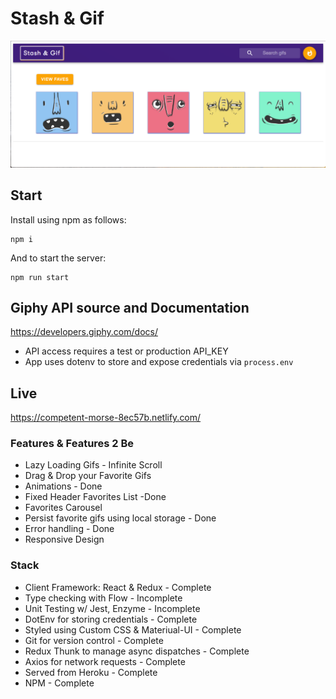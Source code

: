 # Stash & Gif

![alt text](src/assets/stashandgif.png)


## Start

Install using npm as follows:
``` 
npm i  
```

And to start the server: 
```
npm run start

```

## Giphy API source and Documentation

https://developers.giphy.com/docs/


* API access requires a test or production API_KEY
* App uses dotenv to store and expose credentials via ```process.env```


## Live

https://competent-morse-8ec57b.netlify.com/


### Features & Features 2 Be
* Lazy Loading Gifs - Infinite Scroll
* Drag & Drop your Favorite Gifs
* Animations - Done
* Fixed Header Favorites List -Done
* Favorites Carousel
* Persist favorite gifs using local storage - Done
* Error handling - Done
* Responsive Design


### Stack
* Client Framework: React & Redux - Complete
* Type checking with Flow - Incomplete
* Unit Testing w/ Jest, Enzyme - Incomplete
* DotEnv for storing credentials - Complete
* Styled using Custom CSS & Materiual-UI - Complete
* Git for version control - Complete
* Redux Thunk to manage async dispatches - Complete
* Axios for network requests - Complete
* Served from Heroku - Complete
* NPM - Complete


